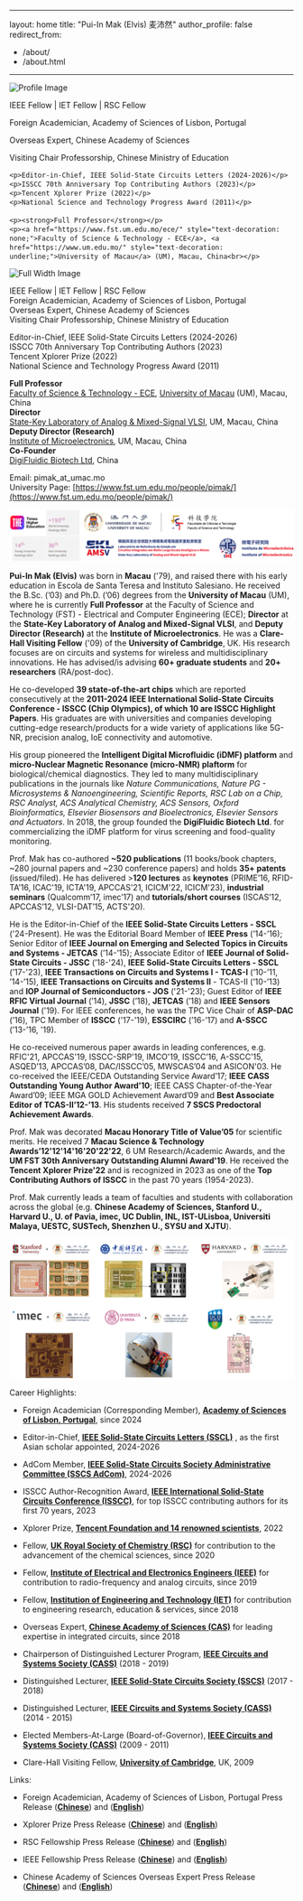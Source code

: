 
---
layout: home
title: "Pui-In Mak (Elvis) 麦沛然"
author_profile: false
redirect_from: 
  - /about/
  - /about.html
---

<!-- 个人信息部分 -->
<div class="profile-section">
  <img class="profile-image" src="/elvis.github.io/_pages/Elvis.png" alt="Profile Image">
  <div class="profile-bio">
    <p>IEEE Fellow | IET Fellow | RSC Fellow </p>
    <p>Foreign Academician, Academy of Sciences of Lisbon, Portugal</p>
    <p>Overseas Expert, Chinese Academy of Sciences</p>
    <p>Visiting Chair Professorship, Chinese Ministry of Education</p>
  
    <p>Editor-in-Chief, IEEE Solid-State Circuits Letters (2024-2026)</p>
    <p>ISSCC 70th Anniversary Top Contributing Authors (2023)</p>
    <p>Tencent Xplorer Prize (2022)</p>
    <p>National Science and Technology Progress Award (2011)</p>
  
    <p><strong>Full Professor</strong></p>
    <p><a href="https://www.fst.um.edu.mo/ece/" style="text-decoration: none;">Faculty of Science & Technology - ECE</a>, <a href="https://www.um.edu.mo/" style="text-decoration: underline;">University of Macau</a> (UM), Macau, China<br></p>
  </div>
</div>

<!-- 全宽图片 -->
<div class="full-width-image">
  <img src="path/to/full-width-image.jpg" alt="Full Width Image">
</div>

<!-- 全宽文本内容 -->
<div class="full-width-text">
  
  <p></p>
  <p></p>
  <p></p>
  <p></p>
  <p></p>
  <p></p>
  <p></p>
</div>

IEEE Fellow | IET Fellow | RSC Fellow   
Foreign Academician, Academy of Sciences of Lisbon, Portugal   
Overseas Expert, Chinese Academy of Sciences   
Visiting Chair Professorship, Chinese Ministry of Education  
  
Editor-in-Chief, IEEE Solid-State Circuits Letters (2024-2026)  
ISSCC 70th Anniversary Top Contributing Authors (2023)  
Tencent Xplorer Prize (2022)  
National Science and Technology Progress Award (2011)

**Full Professor**  
[Faculty of Science & Technology - ECE](https://www.fst.um.edu.mo/ece/), [<u>University of Macau</u>](https://www.um.edu.mo/) (UM), Macau, China  
**Director**  
[State-Key Laboratory of Analog & Mixed-Signal VLSI](https://ime.um.edu.mo/), UM, Macau, China  
**Deputy Director (Research)**  
[Institute of Microelectronics](https://ime.um.edu.mo/), UM, Macau, China  
**Co-Founder**    
[DigiFluidic Biotech Ltd](https://www.digifluidic.com/), China

Email: pimak_at_umac.mo  
University Page: [https://www.fst.um.edu.mo/people/pimak/](https://www.fst.um.edu.mo/people/pimak/)

![图片1](UM.png)

**Pui-In Mak (Elvis)** was born in **Macau** ('79), and raised there with his early education in Escola de Santa Teresa and Instituto Salesiano. He received the B.Sc. (’03) and Ph.D. (’06) degrees from the **University of Macau** (UM), where he is currently **Full Professor** at the Faculty of Science and Technology (FST) - Electrical and Computer Engineering (ECE); **Director** at the **State-Key Laboratory of Analog and Mixed-Signal VLSI**, and **Deputy Director (Research)** at the **Institute of Microelectronics**. He was a **Clare-Hall Visiting Fellow** ('09) of the **University of Cambridge**, UK. His research focuses are on circuits and systems for wireless and multidisciplinary innovations. He has advised/is advising **60+ graduate students** and **20+ researchers** (RA/post-doc).  

He co-developed **39 state-of-the-art chips** which are reported consecutively at the **2011-2024 IEEE International Solid-State Circuits Conference - ISSCC (Chip Olympics), of which 10 are ISSCC Highlight Papers**. His graduates are with universities and companies developing cutting-edge research/products for a wide variety of applications like 5G-NR, precision analog, IoE connectivity and automotive.  

His group pioneered the **Intelligent Digital Microfluidic (iDMF) platform** and **micro-Nuclear Magnetic Resonance (micro-NMR) plaftorm** for biological/chemical diagnostics. They led to many multidisciplinary publications in the journals like *Nature Communications, Nature PG - Microsystems & Nanoengineering, Scientific Reports, RSC Lab on a Chip, RSC Analyst, ACS Analytical Chemistry, ACS Sensors, Oxford Bioinformatics, Elsevier Biosensors and Bioelectronics, Elsevier Sensors and Actuators*. In 2018, the group founded the **DigiFluidic Biotech Ltd**. for commercializing the iDMF platform for virus screening and food-quality monitoring. 

Prof. Mak has co-authored **~520 publications** (11 books/book chapters, ~280 journal papers and ~230 conference papers) and holds **35+ patents** (issued/filed). He has delivered >**120 lectures** as **keynotes** (PRIME’16, RFID-TA’16, ICAC'19, ICTA'19, APCCAS'21, ICICM'22, ICICM'23), **industrial seminars** (Qualcomm’17, imec’17) and **tutorials/short courses** (ISCAS’12, APCCAS’12, VLSI-DAT’15, ACTS'20).  

He is the Editor-in-Chief of the **IEEE Solid-State Circuits Letters - SSCL** ('24-Present). He was the Editorial Board Member of **IEEE Press** (’14-’16); Senior Editor of **IEEE Journal on Emerging and Selected Topics in Circuits and Systems - JETCAS** (’14-’15); Associate Editor of **IEEE Journal of Solid-State Circuits - JSSC** (’18-'24), **IEEE Solid-State Circuits Letters - SSCL** (’17-'23), **IEEE Transactions on Circuits and Systems I - TCAS-I** (’10-’11, ’14-’15), **IEEE Transactions on Circuits and Systems II** - TCAS-II (’10-’13) and **IOP Journal of Semiconductors - JOS** ('21-'23); Guest Editor of **IEEE RFIC Virtual Journal** (’14), **JSSC** (’18), **JETCAS** (’18) and **IEEE Sensors Journal** ('19). For IEEE conferences, he was the TPC Vice Chair of **ASP-DAC** (’16), TPC Member of **ISSCC** ('17-'19), **ESSCIRC** (’16-’17) and **A-SSCC** (’13-’16, '19).  

He co-received numerous paper awards in leading conferences, e.g. RFIC'21, APCCAS'19, ISSCC-SRP'19, IMCO'19, ISSCC’16, A-SSCC’15, ASQED’13, APCCAS’08, DAC/ISSCC’05, MWSCAS’04 and ASICON'03. He co-received the IEEE/CEDA Outstanding Service Award’17; **IEEE CASS Outstanding Young Author Award’10**; IEEE CASS Chapter-of-the-Year Award’09; IEEE MGA GOLD Achievement Award’09 and **Best Associate Editor of TCAS-II’12-’13**. His students received **7 SSCS Predoctoral Achievement Awards**.  

Prof. Mak was decorated **Macau Honorary Title of Value’05** for scientific merits. He received 7 **Macau Science & Technology Awards’12'12'14'16'20'22'22**, 6 UM Research/Academic Awards, and the **UM FST 30th Anniversary Outstanding Alumni Award'19**.  He received the **Tencent Xplorer Prize'22** and is recognized in 2023 as one of the **Top Contributing Authors of ISSCC** in the past 70 years (1954-2023).  

Prof. Mak currently leads a team of faculties and students with collaboration across the global (e.g. **Chinese Academy of Sciences, Stanford U., Harvard U., U. of Pavia, imec, UC Dublin, INL, IST-ULisboa, Universiti Malaya, UESTC, SUSTech,  Shenzhen U., SYSU and XJTU**).


![图片alt](2.png)

Career Highlights:  
+ Foreign Academician (Corresponding Member), [**Academy of Sciences of Lisbon, Portugal**](https://www.acad-ciencias.pt/), since 2024

+ Editor-in-Chief, [**IEEE Solid-State Circuits Letters (SSCL)**](https://sscs.ieee.org/publications/ieee-solid-state-circuits-letters-ssc-l) , as the first Asian scholar appointed, 2024-2026

+ AdCom Member, [**IEEE Solid-State Circuits Society Administrative Committee (SSCS AdCom)**](https://sscs.ieee.org/about/governance-sscs-adcom), 2024-2026

+ ISSCC Author-Recognition Award, [**IEEE International Solid-State Circuits Conference (ISSCC)**](https://www.isscc.org/), for top ISSCC contributing authors for its first 70 years, 2023

+ Xplorer Prize, [**Tencent Foundation and 14 renowned scientists**](https://xplorerprize.org/), 2022

+ Fellow, [**UK Royal Society of Chemistry (RSC)**](http://www.rsc.org) for contribution to the advancement of the chemical sciences, since 2020

+ Fellow, [**Institute of Electrical and Electronics Engineers (IEEE)**](http://www.ieee.org) for contribution to radio-frequency and analog circuits, since 2019

+ Fellow, [**Institution of Engineering and Technology (IET)**](http://www.theiet.org) for contribution to engineering research, education & services, since 2018

+ Overseas Expert, [**Chinese Academy of Sciences (CAS)**](http://english.cas.cn/) for leading expertise in integrated circuits, since 2018

+ Chairperson of Distinguished Lecturer Program, [**IEEE Circuits and Systems Society (CASS)**](https://ieee-cas.org/) (2018 - 2019) 

+ Distinguished Lecturer, [**IEEE Solid-State Circuits Society (SSCS)**](https://sscs.ieee.org/) (2017 - 2018) 

+ Distinguished Lecturer, [**IEEE Circuits and Systems Society (CASS)**](https://ieee-cas.org/) (2014 - 2015) 

+ Elected Members-At-Large (Board-of-Governor), [**IEEE Circuits and Systems Society (CASS)**](https://ieee-cas.org/) (2009 - 2011)

+ Clare-Hall Visiting Fellow, [**University of Cambridge**](https://www.clarehall.cam.ac.uk/), UK, 2009

Links:

+ Foreign Academician, Academy of Sciences of Lisbon, Portugal Press Release ([**Chinese**](https://www.um.edu.mo/zh-hant/news-and-press-releases/presss-release/detail/57951/)) and ([**English**](https://www.um.edu.mo/news-and-press-releases/press-release/detail/57951/))

+ Xplorer Prize Press Release ([**Chinese**](https://www.um.edu.mo/zh-hant/news-and-press-releases/presss-release/detail/54158/)) and ([**English**](https://www.um.edu.mo/news-and-press-releases/press-release/detail/54158/))

+ RSC Fellowship Press Release ([**Chinese**](https://www.um.edu.mo/zh-hant/news-centre/news-and-events/news-and-press-releases/detail/50130/#news_title)) and ([**English**](https://www.um.edu.mo/news-centre/news-and-events/news-and-press-releases/detail/50130/)) 

+ IEEE Fellowship Press Release ([**Chinese**](https://www.um.edu.mo/zh-hant/news-centre/news-and-events/news-and-press-releases/detail/46748/)) and ([**English**](https://www.um.edu.mo/news-centre/news-and-events/news-and-press-releases/detail/46748/)) 

+ Chinese Academy of Sciences Overseas Expert Press Release ([**Chinese**](https://www.um.edu.mo/zh-hant/news-and-press-releases/presss-release/detail/45839/)) and ([**English**](https://www.um.edu.mo/news-and-press-releases/press-release/detail/45839/)) 





